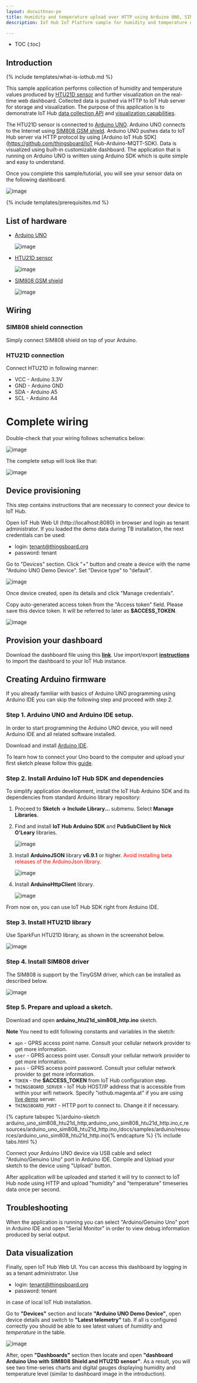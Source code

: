 ```yaml
---
layout: docwithnav-pe
title: Humidity and temperature upload over HTTP using Arduino UNO, SIM808 Shield and HTU21D sensor
description: IoT Hub IoT Platform sample for humidity and temperature data upload over HTTP using Arduino UNO, SIM808 GSM shield and HTU21D sensor.

---
```


* TOC
{:toc}

## Introduction

{% include templates/what-is-iothub.md %}

This sample application performs collection of humidity and temperature values produced by [HTU21D sensor](https://www.sparkfun.com/products/13763) and further visualization on the real-time web dashboard.
Collected data is pushed via HTTP to IoT Hub server for storage and visualization.
The purpose of this application is to demonstrate IoT Hub [data collection API](/docs/user-guide/telemetry/) and [visualization capabilities](/docs/user-guide/visualization/).

The HTU21D sensor is connected to [Arduino UNO](https://en.wikipedia.org/wiki/Arduino).
Arduino UNO connects to the Internet using [SIM808 GSM shield](https://www.elecrow.com/wiki/index.php?title=SIM808_GPRS/GSM%2BGPS_Shield_v1.1).
Arduino UNO pushes data to IoT Hub server via HTTP protocol by using [Arduino IoT Hub SDK](https://github.com/thingsboard/IoT Hub-Arduino-MQTT-SDK).
Data is visualized using built-in customizable dashboard.
The application that is running on Arduino UNO is written using Arduino SDK which is quite simple and easy to understand.

Once you complete this sample/tutorial, you will see your sensor data on the following dashboard.

![image](/images/samples/arduino/sim808-htu21d/dashboard.png)

{% include templates/prerequisites.md %}

## List of hardware

 - [Arduino UNO](https://store.arduino.cc/product/GBX00066)

   ![image](/images/samples/arduino/sim808-htu21d/arduino-uno-pinout.png)

 - [HTU21D sensor](https://www.sparkfun.com/products/13763)

   ![image](/images/samples/arduino/sim808-htu21d/htu21d.jpg)

 - [SIM808 GSM shield](https://www.elecrow.com/wiki/index.php?title=SIM808_GPRS/GSM%2BGPS_Shield_v1.1)

   ![image](/images/samples/arduino/sim808-htu21d/sim808_shield.jpg)

## Wiring

### SIM808 shield connection

Simply connect SIM808 shield on top of your Arduino.

### HTU21D connection

Connect HTU21D in following manner:

* VCC - Arduino 3.3V
* GND - Arduino GND
* SDA - Arduino A5
* SCL - Arduino A4

# Complete wiring

Double-check that your wiring follows schematics below:

   ![image](/images/samples/arduino/sim808-htu21d/arduino-uno-sim808-htu21d.png)

The complete setup will look like that:

   ![image](/images/samples/arduino/sim808-htu21d/arduino-uno-sim808-htu21d-photo.png)

## Device provisioning

This step contains instructions that are necessary to connect your device to IoT Hub.

Open IoT Hub Web UI (http://localhost:8080) in browser and login as tenant administrator.
If you loaded the demo data during TB installation, the next credentials can be used:

 - login: tenant@thingsboard.org
 - password: tenant

Go to "Devices" section. Click "+" button and create a device with the name "Arduino UNO Demo Device". Set "Device type" to "default".

![image](/images/samples/arduino/sim808-htu21d/device.png)

Once device created, open its details and click "Manage credentials".

Copy auto-generated access token from the "Access token" field. Please save this device token. It will be referred to later as **$ACCESS_TOKEN**.

![image](/images/samples/arduino/sim808-htu21d/credentials.png)

## Provision your dashboard

Download the dashboard file using this [**link**](/docs/samples/arduino/resources/arduino_uno_with_sim808_shield_and_htu21d_sensor_dashboard.json).
Use import/export [**instructions**](/docs/user-guide/ui/dashboards/#dashboard-importexport) to import the dashboard to your IoT Hub instance.

## Creating Arduino firmware

If you already familiar with basics of Arduino UNO programming using Arduino IDE you can skip the following step and proceed with step 2.

### Step 1. Arduino UNO and Arduino IDE setup.
In order to start programming the Arduino UNO device, you will need Arduino IDE and all related software installed.

Download and install [Arduino IDE](https://www.arduino.cc/en/Main/Software).

To learn how to connect your Uno board to the computer and upload your first sketch please follow this [guide](https://www.arduino.cc/en/Guide/ArduinoUno).

### Step 2. Install Arduino IoT Hub SDK and dependencies

To simplify application development, install the IoT Hub Arduino SDK and its dependencies from standard Arduino library repository:

1. Proceed to **Sketch -> Include Library...** submenu. Select **Manage Libraries**.

1. Find and install **IoT Hub Arduino SDK** and **PubSubClient by Nick O'Leary** libraries.

   ![image](/images/samples/arduino/sim808-htu21d/install-tb-arduino.png)

1. Install **ArduinoJSON** library **v6.9.1** or higher. <span style="color:red">Avoid installing beta releases of the ArduinoJson library</span>.

   ![image](/images/samples/arduino/sim808-htu21d/do-not-use-beta-version-arduinojson.png)

1. Install **ArduinoHttpClient** library.

   ![image](/images/samples/arduino/sim808-htu21d/install-http-arduino.png)

From now on, you can use IoT Hub SDK right from Arduino IDE.

### Step 3. Install HTU21D library

Use SparkFun HTU21D library, as shown in the screenshot below.

![image](/images/samples/arduino/sim808-htu21d/install-htu21d.png)

### Step 4. Install SIM808 driver

The SIM808 is support by the TinyGSM driver, which can be installed as described below.

![image](/images/samples/arduino/sim808-htu21d/install-tinygsm.png)

### Step 5. Prepare and upload a sketch.

Download and open **arduino_htu21d_sim808_http.ino** sketch.

**Note** You need to edit following constants and variables in the sketch:

- `apn` - GPRS access point name. Consult your cellular network provider to get more information.
- `user` - GPRS access point user. Consult your cellular network provider to get more information.
- `pass` - GPRS access point password. Consult your cellular network provider to get more information.
- `TOKEN` - the **$ACCESS_TOKEN** from IoT Hub configuration step.
- `THINGSBOARD_SERVER` - IoT Hub HOST/IP address that is accessible from within your wifi network. Specify "iothub.magenta.at" if you are using [live demo](https://iothub.magenta.at/) server.
- `THINGSBOARD_PORT` - HTTP port to connect to. Change it if necessary.

{% capture tabspec %}arduino-sketch
arduino_uno_sim808_htu21d_http,arduino_uno_sim808_htu21d_http.ino,c,resources/arduino_uno_sim808_htu21d_http.ino,/docs/samples/arduino/resources/arduino_uno_sim808_htu21d_http.ino{% endcapture %}
{% include tabs.html %}

Connect your Arduino UNO device via USB cable and select "Arduino/Genuino Uno" port in Arduino IDE. Compile and Upload your sketch to the device using "Upload" button.

After application will be uploaded and started it will try to connect to IoT Hub node using HTTP and upload "humidity" and "temperature" timeseries data once per second.

## Troubleshooting

When the application is running you can select "Arduino/Genuino Uno" port in Arduino IDE and open "Serial Monitor" in order to view debug information produced by serial output.

## Data visualization

Finally, open IoT Hub Web UI. You can access this dashboard by logging in as a tenant administrator. Use

 - login: tenant@thingsboard.org
 - password: tenant

in case of local IoT Hub installation.

Go to **"Devices"** section and locate **"Arduino UNO Demo Device"**, open device details and switch to **"Latest telemetry"** tab.
If all is configured correctly you should be able to see latest values of *humidity* and *temperature* in the table.

![image](/images/samples/arduino/sim808-htu21d/telemetry.png)

After, open **"Dashboards"** section then locate and open **"dashboard  Arduino Uno with SIM808 Shield and HTU21D sensor"**.
As a result, you will see two time-series charts and digital gauges displaying humidity and temperature level (similar to dashboard image in the introduction).
